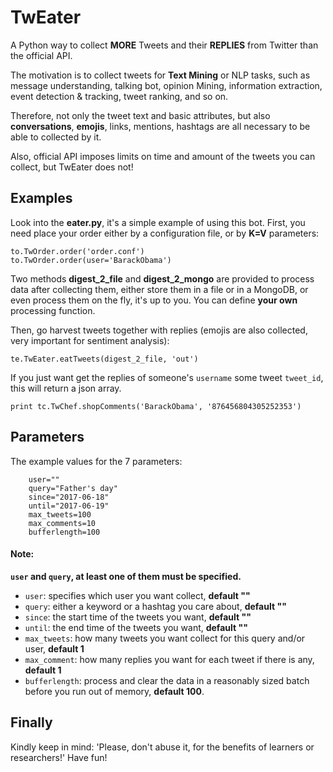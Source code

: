 # TwEater
A Python way to collect **MORE** Tweets and their **REPLIES** from Twitter than the official API.

The motivation is to collect tweets for **Text Mining** or NLP tasks, such as message understanding, talking bot, opinion Mining, information extraction, event detection & tracking, tweet ranking, and so on.

Therefore, not only the tweet text and basic attributes, but also **conversations**, **emojis**, links, mentions, hashtags are all necessary to be able to collected by it.

Also, official API imposes limits on time and amount of the tweets you can collect, but TwEater does not!

## Examples
Look into the **eater.py**, it's a simple example of using this bot.
First, you need place your order either by a configuration file, or by **K=V** parameters:
```
to.TwOrder.order('order.conf')
to.TwOrder.order(user='BarackObama')
```
Two methods **digest_2_file** and **digest_2_mongo** are provided to process data after collecting them, either store them in a file or in a MongoDB, or even process them on the fly, it's up to you. You can define **your own** processing function.

Then, go harvest tweets together with replies (emojis are also collected, very important for sentiment analysis):
```
te.TwEater.eatTweets(digest_2_file, 'out')
```
If you just want get the replies of someone's `username` some tweet `tweet_id`, this will return a json array.
```
print tc.TwChef.shopComments('BarackObama', '876456804305252353')
```

## Parameters
The example values for the 7 parameters:
```
    user=""
    query="Father's day"
    since="2017-06-18"
    until="2017-06-19"
    max_tweets=100
    max_comments=10
    bufferlength=100
```

#### Note:
**`user` and `query`, at least one of them must be specified.**
  - `user`: specifies which user you want collect, **default ""**
  - `query`: either a keyword or a hashtag you care about, **default ""**
  - `since`: the start time of the tweets you want, **default ""**
  - `until`: the end time of the tweets you want, **default ""**
  - `max_tweets`: how many tweets you want collect for this query and/or user, **default 1**
  - `max_comment`: how many replies you want for each tweet if there is any, **default 1**
  - `bufferlength`: process and clear the data in a reasonably sized batch before you run out of memory, **default 100**.

## Finally
Kindly keep in mind: 'Please, don't abuse it, for the benefits of learners or researchers!'
Have fun!
